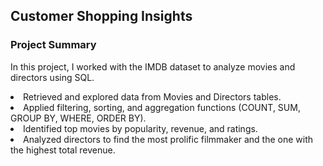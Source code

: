 <h2>Customer Shopping Insights </h2>
<h3>Project Summary</h3>
<p>
In this project, I worked with the IMDB dataset to analyze movies and directors using SQL.

<li>Retrieved and explored data from Movies and Directors tables.</li>
<li>Applied filtering, sorting, and aggregation functions (COUNT, SUM, GROUP BY, WHERE, ORDER BY).</li>
<li>Identified top movies by popularity, revenue, and ratings.</li>
<li>Analyzed directors to find the most prolific filmmaker and the one with the highest total revenue.</li>

</p>
